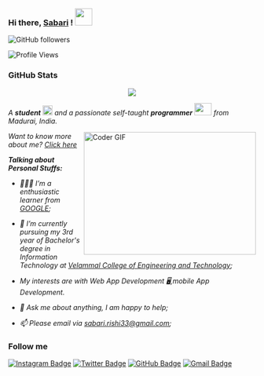 ### Hi there, [Sabari](http://sabar-i.herokuapp.com/) ! <img src="https://raw.githubusercontent.com/TheDudeThatCode/TheDudeThatCode/master/Assets/Hi.gif" width=35 height=35> 
![GitHub followers](https://img.shields.io/github/followers/sabarinathan145?style=social)

![Profile Views](https://komarev.com/ghpvc/?username=sabarinathan145&style=flat-square)

### GitHub Stats
<p align="center">
  <a href = "https://github.com/sabarinathan145">
<img src="https://github-readme-stats-aj8vj7k8x.vercel.app/api?username=sabarinathan145&show_icons=true&title_color=ffc857&icon_color=8ac926&text_color=daf7dc&bg_color=151515&count_private=true&include_all_commits=true">
  </a>
 </p>
 
<p>
  <em>
    A <b>student</b> <img src="https://raw.githubusercontent.com/TheDudeThatCode/TheDudeThatCode/master/Assets/Medal.gif" width=20 height=20> and a passionate self-taught <b>programmer</b> <img src="https://raw.githubusercontent.com/TheDudeThatCode/TheDudeThatCode/master/Assets/Developer.gif" width=35 height=25> from Madurai, India.
  </em>
  
 </p>

<img align="right" alt="Coder GIF" height=250 width=350 src="https://magiccopy.xyz/assets/images/hadder.gif" />

<em> Want to know more about me? [Click here](https://www.linkedin.com/in/dharwin-r-v-j) </em>
<em>
  
  **Talking about Personal Stuffs:**

- 👨🏽‍💻 I’m a enthusiastic learner from [GOOGLE](https://www.google.com/);
- 💼 I’m currently pursuing my 3rd year of Bachelor's degree in Information Technology at [Velammal College of Engineering and Technology](http://vcet.ac.in/);
- My interests are with Web App Development 🖥️,mobile App Development.
- 💬 Ask me about anything, I am happy to help;
- 📫 Please email via sabari.rishi33@gmail.com;
  <br/>
  
  </em>	


### Follow me


[![Instagram Badge](https://img.shields.io/badge/-sabari-e02c73?style=flat-circle&labelColor=e02c73&logo=Instagram&logoColor=white&link=https://www.instagram.com/dharwin_ruppa)](https://www.instagram.com/rishi_sabari/?hl=en) 
[![Twitter Badge](https://img.shields.io/badge/-Dharwin%20R%20V%20J-1ca0f1?style=flat-circle&labelColor=1ca0f1&logo=twitter&logoColor=white&link=https://twitter.com/DharwinJRuppa)](https://twitter.com/dharwinrvj) 
[![GitHub Badge](https://img.shields.io/badge/-Dharwin%20R%20V%20J-24292e?style=flat-circle&labelColor=24292e&logo=github&logoColor=white&link=https://github.com/DharwinJRuppa)](https://github.com/DharwinRVJ) 
[![Gmail Badge](https://img.shields.io/badge/-Dharwin%20R%20V%20J-d54b3d?style=flat-circle&labelColor=d54b3d&logo=gmail&logoColor=white&link=mailto:dharwinruppa1422@gmail.com)](mailto:dharwinruppa1422@gmail.com)
